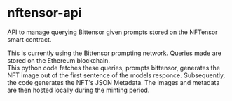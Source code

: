 # nftensor-api

API to manage querying Bittensor given prompts stored on the NFTensor smart contract.

This is currently using the Bittensor prompting network. Queries made are stored on the Ethereum blockchain.  
This python code fetches these queries, prompts bittensor, generates the NFT image out of the first sentence 
of the models responce.  Subsequently, the code generates the NFT's JSON Metadata. The images and metadata
are then hosted locally during the minting period. 


